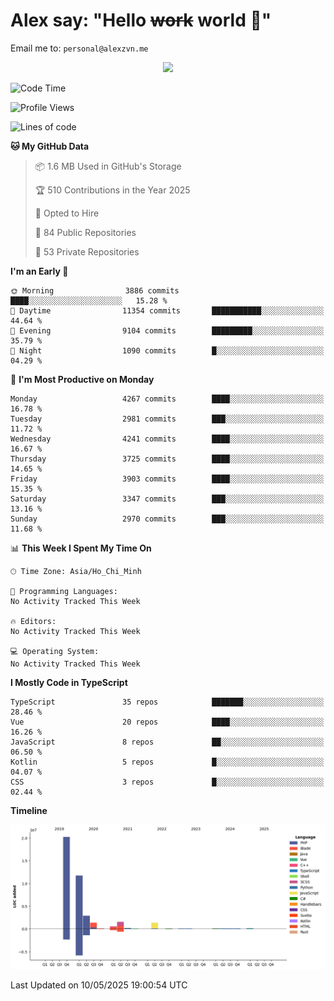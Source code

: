 # Alex say: "Hello ~~work~~ world 🐾"
Email me to: `personal@alexzvn.me`


<p align=center>
  <a href="https://skillicons.dev">
    <img src="https://skillicons.dev/icons?i=ts,js,php,nodejs,bun,vue,nuxt,react,svelte,tauri,laravel,rust,mongodb,docker,electron,redis,rabbitmq,tailwind,git,cloudflare,elysia,mysql,nginx,rollupjs,sentry,ubuntu,yarn,html,css,vite" />
  </a>
</p>

<!--START_SECTION:waka-->
![Code Time](http://img.shields.io/badge/Code%20Time-1%2C066%20hrs%2055%20mins-blue)

![Profile Views](http://img.shields.io/badge/Profile%20Views-0-blue)

![Lines of code](https://img.shields.io/badge/From%20Hello%20World%20I%27ve%20Written-40.7%20million%20lines%20of%20code-blue)

**🐱 My GitHub Data** 

> 📦 1.6 MB Used in GitHub's Storage 
 > 
> 🏆 510 Contributions in the Year 2025
 > 
> 💼 Opted to Hire
 > 
> 📜 84 Public Repositories 
 > 
> 🔑 53 Private Repositories 
 > 
**I'm an Early 🐤** 

```text
🌞 Morning                3886 commits        ████░░░░░░░░░░░░░░░░░░░░░   15.28 % 
🌆 Daytime                11354 commits       ███████████░░░░░░░░░░░░░░   44.64 % 
🌃 Evening                9104 commits        █████████░░░░░░░░░░░░░░░░   35.79 % 
🌙 Night                  1090 commits        █░░░░░░░░░░░░░░░░░░░░░░░░   04.29 % 
```
📅 **I'm Most Productive on Monday** 

```text
Monday                   4267 commits        ████░░░░░░░░░░░░░░░░░░░░░   16.78 % 
Tuesday                  2981 commits        ███░░░░░░░░░░░░░░░░░░░░░░   11.72 % 
Wednesday                4241 commits        ████░░░░░░░░░░░░░░░░░░░░░   16.67 % 
Thursday                 3725 commits        ████░░░░░░░░░░░░░░░░░░░░░   14.65 % 
Friday                   3903 commits        ████░░░░░░░░░░░░░░░░░░░░░   15.35 % 
Saturday                 3347 commits        ███░░░░░░░░░░░░░░░░░░░░░░   13.16 % 
Sunday                   2970 commits        ███░░░░░░░░░░░░░░░░░░░░░░   11.68 % 
```


📊 **This Week I Spent My Time On** 

```text
🕑︎ Time Zone: Asia/Ho_Chi_Minh

💬 Programming Languages: 
No Activity Tracked This Week

🔥 Editors: 
No Activity Tracked This Week

💻 Operating System: 
No Activity Tracked This Week
```

**I Mostly Code in TypeScript** 

```text
TypeScript               35 repos            ███████░░░░░░░░░░░░░░░░░░   28.46 % 
Vue                      20 repos            ████░░░░░░░░░░░░░░░░░░░░░   16.26 % 
JavaScript               8 repos             ██░░░░░░░░░░░░░░░░░░░░░░░   06.50 % 
Kotlin                   5 repos             █░░░░░░░░░░░░░░░░░░░░░░░░   04.07 % 
CSS                      3 repos             █░░░░░░░░░░░░░░░░░░░░░░░░   02.44 % 
```



**Timeline**

![Lines of Code chart](https://raw.githubusercontent.com/alexzvn/alexzvn/main/assets/bar_graph.png)


 Last Updated on 10/05/2025 19:00:54 UTC
<!--END_SECTION:waka-->

